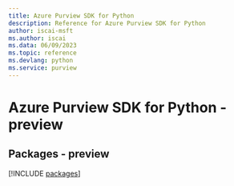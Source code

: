 ```yaml
---
title: Azure Purview SDK for Python
description: Reference for Azure Purview SDK for Python
author: iscai-msft
ms.author: iscai
ms.data: 06/09/2023
ms.topic: reference
ms.devlang: python
ms.service: purview
---
```

# Azure Purview SDK for Python - preview
## Packages - preview
[!INCLUDE [packages](purview-index.md)]